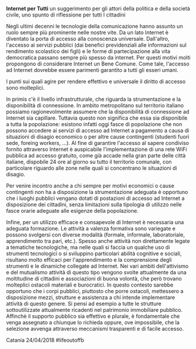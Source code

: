 **Internet per Tutti**
un suggerimento per gli attori della politica e della società civile, uno spunto di riflessione per tutti I cittadini


Negli ultimi decenni le tecnologie della comunicazione hanno assunto un ruolo sempre più prominente nelle nostre vite. Da un lato Internet è diventato la porta di accesso 
alla conoscenza universale. Dall'altro, l'accesso ai servizi pubblici (dai benefici previdenziali alle informazioni sul rendimento scolastico dei figli) e le forme
di partecipazione alla vita democratica passano sempre più spesso da internet. Per questi motivi molti propongono di considerare Internet un Bene Comune.  Come tale, l'accesso 
ad Internet dovrebbe essere parimenti garantito a tutti gli esseri umani.  

I punti sui quali agire per rendere effettivo e universale il diritto di accesso sono molteplici.

In primis c'è il livello infrastrutturale, che riguarda la strumentazione e la disponibilità di connessione. In ambito metropolitano sul territorio italiano 
possiamo ragionevolmente assumere che la disponibilità di connessione ad Internet sia capillare. Tuttavia questo non significa che essa sia disponibile a tutta la popolazione:
esistono infatti oggi fasce di popolazione che non possono accedere ai servizi di accesso ad Internet a pagamento a causa di situazioni di disagio economico o per altre
cause contingenti (studenti fuori sede, foreing workers, ...). Al fine di garantire l'accesso al sapere condiviso fornito attraverso Internet è auspicabile l'implementazione di una rete
WiFi pubblica ad accesso gratuito, come già accade nella gran parte delle città italiane, dispobile 24 ore al giorno su tutto il territorio comunale, con particolare riguardo alle zone nelle quali si 
concentrano le situazioni di disagio.  

Per venire incontro anche a chi sempre per motivi economici o cause contingenti non ha a disposizione la strumentazione
adeguata è opportuno che i luoghi pubblici vengano dotati di postazioni di accesso ad Internet a disposizione dei cittadini,
senza limitazioni sulla tipologia di utilizzo nelle fasce orarie adeguate alle esigenze della popolazione.

Infine, per un utilizzo efficace e consapevole di Internet è necessaria una adeguata formazione. Le attività a valenza formativa
sono variegate e possono svolgersi con diverse modalità (formale, informale, laboratoriale, apprendimento tra pari, etc.). Spesso 
anche attività non direttamente legate a tematiche tecnologiche, ma nelle quali si faccia un qualche uso di strumenti tecnologici o
si sviluppino particolari abilità cognitive e sociali, risultano molto efficaci per l'apprendimento e la comprensione degli strumenti
e le dinamiche collegate ad Internet. Nei vari ambiti dell'attivismo e del mutualismo attività di questo tipo vengono svolte attualmente
da una moltitudine di cittadini e associazioni di buona volontà, che però trovano molteplici ostacoli materiali e burocratici. In questo 
contesto sarebbe opportuno che i corpi pubblici, piuttosto che porre ostacoli, mettessero a disposizione mezzi, strutture e assistenza
a chi intende implementare attività di questo genere. Si pensi ad esempio a tutte le strutture sottoutilizzate attualmente ricadenti nel 
patrimonio immobiliare pubblico.  Affinchè il supporto pubblico sia effettivo e plurale, è fondamentale che venga assegnato a chiunque
lo richieda oppure, ove impossibile, che la selezione avvenga attraverso meccanismi trasparenti e di facile accesso.

Catania 24/04/2018    #lifeoutoffb

